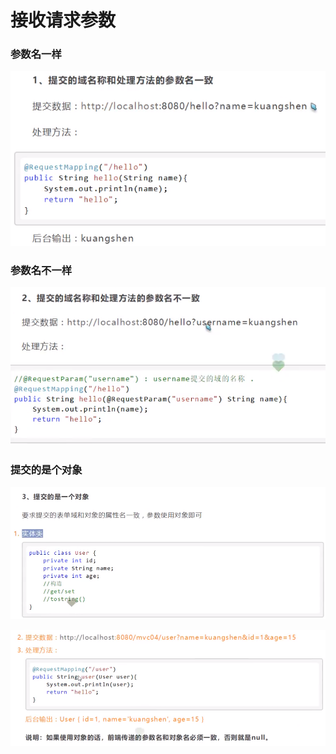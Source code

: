 # 接收请求参数

### 参数名一样

![](../.gitbook/assets/image%20%28145%29.png)

### 参数名不一样

![](../.gitbook/assets/image%20%28142%29.png)

### 提交的是个对象

![](../.gitbook/assets/image%20%28127%29.png)

![](../.gitbook/assets/image%20%28129%29.png)


